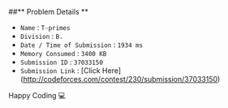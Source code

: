 ##** Problem Details **
 
- `Name`                      : `T-primes`
- `Division`                  : `B.`
- `Date / Time of Submission` : `1934 ms`
- `Memory Consumed`           : `3400 KB`
- `Submission ID`             : `37033150`
- `Submission Link`           : [Click Here] (http://codeforces.com/contest/230/submission/37033150)

Happy Coding  :computer: